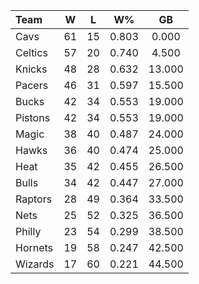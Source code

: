 | Team                             |  W  |  L  |  W%   |   GB   |
|:---------------------------------|:---:|:---:|:-----:|:------:|
| [](/r/clevelandcavs) Cavs        | 61  | 15  | 0.803 | 0.000  |
| [](/r/bostonceltics) Celtics     | 57  | 20  | 0.740 | 4.500  |
| [](/r/nyknicks) Knicks           | 48  | 28  | 0.632 | 13.000 |
| [](/r/pacers) Pacers             | 46  | 31  | 0.597 | 15.500 |
| [](/r/mkebucks) Bucks            | 42  | 34  | 0.553 | 19.000 |
| [](/r/detroitpistons) Pistons    | 42  | 34  | 0.553 | 19.000 |
| [](/r/orlandomagic) Magic        | 38  | 40  | 0.487 | 24.000 |
| [](/r/atlantahawks) Hawks        | 36  | 40  | 0.474 | 25.000 |
| [](/r/heat) Heat                 | 35  | 42  | 0.455 | 26.500 |
| [](/r/chicagobulls) Bulls        | 34  | 42  | 0.447 | 27.000 |
| [](/r/torontoraptors) Raptors    | 28  | 49  | 0.364 | 33.500 |
| [](/r/gonets) Nets               | 25  | 52  | 0.325 | 36.500 |
| [](/r/sixers) Philly             | 23  | 54  | 0.299 | 38.500 |
| [](/r/charlottehornets) Hornets  | 19  | 58  | 0.247 | 42.500 |
| [](/r/washingtonwizards) Wizards | 17  | 60  | 0.221 | 44.500 |